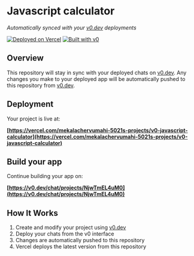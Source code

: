# Javascript calculator

*Automatically synced with your [v0.dev](https://v0.dev) deployments*

[![Deployed on Vercel](https://img.shields.io/badge/Deployed%20on-Vercel-black?style=for-the-badge&logo=vercel)](https://vercel.com/mekalachervumahi-5021s-projects/v0-javascript-calculator)
[![Built with v0](https://img.shields.io/badge/Built%20with-v0.dev-black?style=for-the-badge)](https://v0.dev/chat/projects/NjwTmEL4uM0)

## Overview

This repository will stay in sync with your deployed chats on [v0.dev](https://v0.dev).
Any changes you make to your deployed app will be automatically pushed to this repository from [v0.dev](https://v0.dev).

## Deployment

Your project is live at:

**[https://vercel.com/mekalachervumahi-5021s-projects/v0-javascript-calculator](https://vercel.com/mekalachervumahi-5021s-projects/v0-javascript-calculator)**

## Build your app

Continue building your app on:

**[https://v0.dev/chat/projects/NjwTmEL4uM0](https://v0.dev/chat/projects/NjwTmEL4uM0)**

## How It Works

1. Create and modify your project using [v0.dev](https://v0.dev)
2. Deploy your chats from the v0 interface
3. Changes are automatically pushed to this repository
4. Vercel deploys the latest version from this repository
